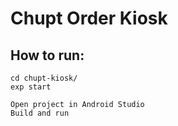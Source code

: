 # Chupt Order Kiosk

## How to run:
    cd chupt-kiosk/
    exp start
    
    Open project in Android Studio
    Build and run
